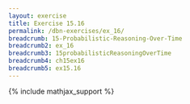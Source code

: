 ```yaml
---
layout: exercise
title: Exercise 15.16
permalink: /dbn-exercises/ex_16/
breadcrumb: 15-Probabilistic-Reasoning-Over-Time
breadcrumb2: ex_16
breadcrumb3: 15probabilisticReasoningOverTime
breadcrumb4: ch15ex16
breadcrumb5: ex15.16
---
```


{% include mathjax_support %}


